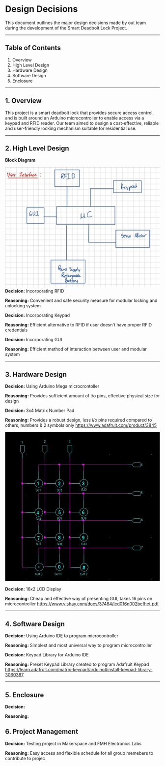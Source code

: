 # Design Decisions

This document outlines the major design decisions made by out team during the development of the Smart Deadbolt Lock Project.

---

## Table of Contents
1. Overview
2. High Level Design
3. Hardware Design
4. Software Design
5. Enclosure

---

## 1. Overview
This project is a smart deadbolt lock that provides secure access control, and is built around an Arduino microcontroller to enable access via a keypad and RFID reader. Our team aimed to design a cost-effective, reliable and user-friendly locking mechanism suitable for residential use.

---

## 2. High Level Design

**Block Diagram**

![Block Diagram](./docs/block_diagram.jpeg)
**Decision:** Incorporating RFID 

**Reasoning:** Convenient and safe security measure for modular locking and unlocking system

**Decision:** Incorporating Keypad

**Reasoning:** Efficient alternative to RFID if user doesn't have proper RFID credentials

**Decision:** Incorporating GUI

**Reasoning:** Efficient method of interaction between user and modular system

---

## 3. Hardware Design

**Decision:** Using Arduino Mega microcrontoller

**Reasoning:** Provides sufficient amount of i/o pins, effective physical size for design

**Decision:** 3x4 Matrix Number Pad

**Reasoning:** Provides a robust design, less i/o pins required compared to others, numbers & 2 symbols only https://www.adafruit.com/product/3845

![NumPad Pinout](./docs/3845_Diagram.jpg)

**Decision:** 16x2 LCD Display

**Reasoning:** Cheap and effective way of presenting GUI, takes 16 pins on microcontroller
https://www.vishay.com/docs/37484/lcd016n002bcfhet.pdf

---

## 4. Software Design

**Decision:** Using Arduino IDE to program microcontroller

**Reasoning:** Simplest and most universal way to program microcontroller

**Decision:** Keypad Library for Arduino IDE

**Reasoning:** Preset Keypad Library created to program Adafruit Keypad 
https://learn.adafruit.com/matrix-keypad/arduino#install-keypad-library-3060387


---

## 5. Enclosure 

**Decision:**

**Reasoning:**

## 6. Project Management

**Decision:** Testing project in Makerspace and FMH Electronics Labs

**Reasoning:** Easy access and flexible schedule for all group memebers to contribute to projec


